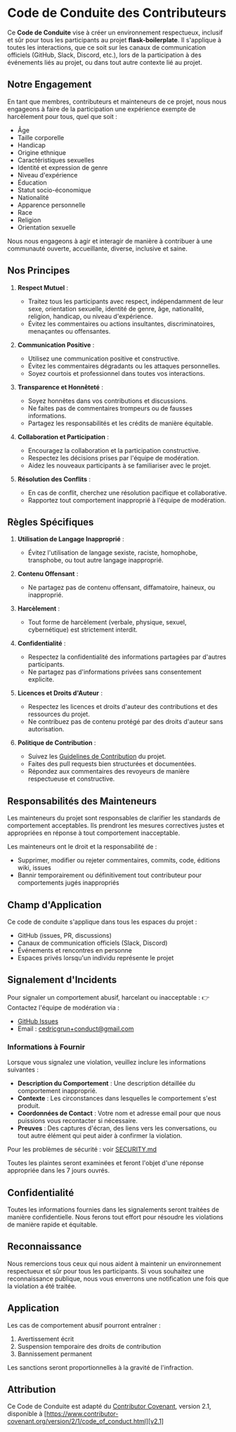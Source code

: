 # Code de Conduite des Contributeurs

Ce **Code de Conduite** vise à créer un environnement respectueux, inclusif et sûr pour tous les participants au projet **flask-boilerplate**. Il s'applique à toutes les interactions, que ce soit sur les canaux de communication officiels (GitHub, Slack, Discord, etc.), lors de la participation à des événements liés au projet, ou dans tout autre contexte lié au projet.

## Notre Engagement

En tant que membres, contributeurs et mainteneurs de ce projet, nous nous engageons à faire de la participation une expérience exempte de harcèlement pour tous, quel que soit :

- Âge
- Taille corporelle
- Handicap
- Origine ethnique
- Caractéristiques sexuelles
- Identité et expression de genre
- Niveau d'expérience
- Éducation
- Statut socio-économique
- Nationalité
- Apparence personnelle
- Race
- Religion
- Orientation sexuelle

Nous nous engageons à agir et interagir de manière à contribuer à une communauté ouverte, accueillante, diverse, inclusive et saine.

## Nos Principes

1. **Respect Mutuel** :

   - Traitez tous les participants avec respect, indépendamment de leur sexe, orientation sexuelle, identité de genre, âge, nationalité, religion, handicap, ou niveau d'expérience.
   - Évitez les commentaires ou actions insultantes, discriminatoires, menaçantes ou offensantes.

1. **Communication Positive** :

   - Utilisez une communication positive et constructive.
   - Évitez les commentaires dégradants ou les attaques personnelles.
   - Soyez courtois et professionnel dans toutes vos interactions.

1. **Transparence et Honnêteté** :

   - Soyez honnêtes dans vos contributions et discussions.
   - Ne faites pas de commentaires trompeurs ou de fausses informations.
   - Partagez les responsabilités et les crédits de manière équitable.

1. **Collaboration et Participation** :

   - Encouragez la collaboration et la participation constructive.
   - Respectez les décisions prises par l'équipe de modération.
   - Aidez les nouveaux participants à se familiariser avec le projet.

1. **Résolution des Conflits** :

   - En cas de conflit, cherchez une résolution pacifique et collaborative.
   - Rapportez tout comportement inapproprié à l'équipe de modération.

## Règles Spécifiques

1. **Utilisation de Langage Inapproprié** :

   - Évitez l'utilisation de langage sexiste, raciste, homophobe, transphobe, ou tout autre langage inapproprié.

1. **Contenu Offensant** :

   - Ne partagez pas de contenu offensant, diffamatoire, haineux, ou inapproprié.

1. **Harcèlement** :

   - Tout forme de harcèlement (verbale, physique, sexuel, cybernétique) est strictement interdit.

1. **Confidentialité** :

   - Respectez la confidentialité des informations partagées par d'autres participants.
   - Ne partagez pas d'informations privées sans consentement explicite.

1. **Licences et Droits d'Auteur** :

   - Respectez les licences et droits d'auteur des contributions et des ressources du projet.
   - Ne contribuez pas de contenu protégé par des droits d'auteur sans autorisation.

1. **Politique de Contribution** :

   - Suivez les [Guidelines de Contribution](CONTRIBUTING.md) du projet.
   - Faites des pull requests bien structurées et documentées.
   - Répondez aux commentaires des revoyeurs de manière respectueuse et constructive.

## Responsabilités des Mainteneurs

Les mainteneurs du projet sont responsables de clarifier les standards de comportement acceptables. Ils prendront les mesures correctives justes et appropriées en réponse à tout comportement inacceptable.

Les mainteneurs ont le droit et la responsabilité de :

- Supprimer, modifier ou rejeter commentaires, commits, code, éditions wiki, issues
- Bannir temporairement ou définitivement tout contributeur pour comportements jugés inappropriés

## Champ d'Application

Ce code de conduite s'applique dans tous les espaces du projet :

- GitHub (issues, PR, discussions)
- Canaux de communication officiels (Slack, Discord)
- Événements et rencontres en personne
- Espaces privés lorsqu'un individu représente le projet

## Signalement d'Incidents

Pour signaler un comportement abusif, harcelant ou inacceptable :
👉 Contactez l'équipe de modération via :

- [GitHub Issues](https://github.com/cedric57/flask-boilerplate/issues/new/choose)
- Email : [cedricgrun+conduct@gmail.com](mailto:cedricgrun+conduct@gmail.com)

### Informations à Fournir

Lorsque vous signalez une violation, veuillez inclure les informations suivantes :

- **Description du Comportement** : Une description détaillée du comportement inapproprié.
- **Contexte** : Les circonstances dans lesquelles le comportement s'est produit.
- **Coordonnées de Contact** : Votre nom et adresse email pour que nous puissions vous recontacter si nécessaire.
- **Preuves** : Des captures d'écran, des liens vers les conversations, ou tout autre élément qui peut aider à confirmer la violation.

Pour les problèmes de sécurité : voir [SECURITY.md](SECURITY.md)

Toutes les plaintes seront examinées et feront l'objet d'une réponse appropriée dans les 7 jours ouvrés.

## Confidentialité

Toutes les informations fournies dans les signalements seront traitées de manière confidentielle. Nous ferons tout effort pour résoudre les violations de manière rapide et équitable.

## Reconnaissance

Nous remercions tous ceux qui nous aident à maintenir un environnement respectueux et sûr pour tous les participants. Si vous souhaitez une reconnaissance publique, nous vous enverrons une notification une fois que la violation a été traitée.

## Application

Les cas de comportement abusif pourront entraîner :

1. Avertissement écrit
1. Suspension temporaire des droits de contribution
1. Bannissement permanent

Les sanctions seront proportionnelles à la gravité de l'infraction.

## Attribution

Ce Code de Conduite est adapté du [Contributor Covenant][homepage], version 2.1, disponible à [https://www.contributor-covenant.org/version/2/1/code_of_conduct.html][v2.1]

[homepage]: https://www.contributor-covenant.org
[v2.1]: https://www.contributor-covenant.org/version/2/1/code_of_conduct.html
